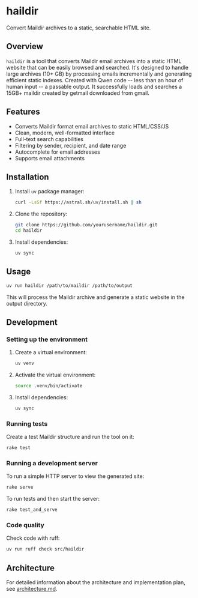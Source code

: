 # haildir

Convert Maildir archives to a static, searchable HTML site.

## Overview

`haildir` is a tool that converts Maildir email archives into a static HTML website that can be easily browsed and searched. It's designed to handle large archives (10+ GB) by processing emails incrementally and generating efficient static indexes. Created with Qwen code -- less than an hour of human input -- a passable output. It successfully loads and searches a 15GB+ maildir created by getmail downloaded from gmail.

## Features

- Converts Maildir format email archives to static HTML/CSS/JS
- Clean, modern, well-formatted interface
- Full-text search capabilities
- Filtering by sender, recipient, and date range
- Autocomplete for email addresses
- Supports email attachments

## Installation

1. Install `uv` package manager:
   ```bash
   curl -LsSf https://astral.sh/uv/install.sh | sh
   ```

2. Clone the repository:
   ```bash
   git clone https://github.com/yourusername/haildir.git
   cd haildir
   ```

3. Install dependencies:
   ```bash
   uv sync
   ```

## Usage

```bash
uv run haildir /path/to/maildir /path/to/output
```

This will process the Maildir archive and generate a static website in the output directory.

## Development

### Setting up the environment

1. Create a virtual environment:
   ```bash
   uv venv
   ```

2. Activate the virtual environment:
   ```bash
   source .venv/bin/activate
   ```

3. Install dependencies:
   ```bash
   uv sync
   ```

### Running tests

Create a test Maildir structure and run the tool on it:
```bash
rake test
```

### Running a development server

To run a simple HTTP server to view the generated site:
```bash
rake serve
```

To run tests and then start the server:
```bash
rake test_and_serve
```

### Code quality

Check code with ruff:
```bash
uv run ruff check src/haildir
```

## Architecture

For detailed information about the architecture and implementation plan, see [architecture.md](architecture.md).